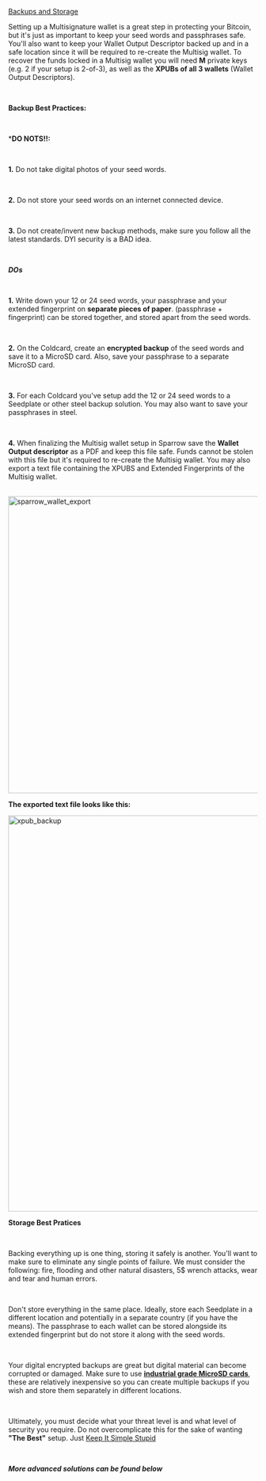 [Backups and Storage](#backup-and-storage)

Setting up a Multisignature wallet is a great step in protecting your Bitcoin, 
but it's just as important to keep your seed words and passphrases safe. You'll also want to keep your Wallet Output Descriptor 
backed up and in a safe location since it will be required to re-create the Multisig wallet.
To recover the funds locked in a Multisig wallet you will need **M** private keys (e.g. 2 if your setup is 2-of-3), as well as the **XPUBs of all 3 wallets**
(Wallet Output Descriptors).

<br>

**Backup Best Practices:**

<br>

***DO NOTS!!:**

<br>

**1\.** Do not take digital photos of your seed words.

<br>

**2\.** Do not store your seed words on an internet connected device.

<br>

**3\.** Do not create/invent new backup methods, make sure you follow all the latest standards. DYI security is a BAD idea.

<br>

***DOs***

<br>

**1\.** Write down your 12 or 24 seed words, your passphrase and your extended fingerprint on **separate pieces of paper**. 
        (passphrase + fingerprint) can be stored together, and stored apart from the seed words.

<br>

**2\.** On the Coldcard, create an **encrypted backup** of the seed words and save it to a MicroSD card. Also, save your passphrase to a separate MicroSD card. 

<br>

**3\.** For each Coldcard you've setup add the 12 or 24 seed words to a Seedplate or other steel backup solution. You may also want to save your passphrases in steel. 

<br>

**4\.** When finalizing the Multisig wallet setup in Sparrow save the **Wallet Output descriptor** as a PDF and keep this file safe. 
        Funds cannot be stolen with this file but it's required to re-create the Multisig wallet.
        You may also export a text file containing the XPUBS and Extended Fingerprints of the Multisig wallet.

<br>

<a href="#">
    <img id="sparrow_wallet_export" src="./../../../sparrow_wallet_export.png" alt="sparrow_wallet_export" width="600"/> 
</a>

<br>

**The exported text file looks like this:**

<a href="#">
    <img id="xpub_backup" src="./../../../wehodlbtc_xpub_backup.png" alt="xpub_backup" width="800"/> 
</a>

<br>

**Storage Best Pratices**

<br>

Backing everything up is one thing, storing it safely is another. You'll want to make sure to eliminate any single points of failure.
We must consider the following: fire, flooding and other natural disasters, 5$ wrench attacks, wear and tear and human errors. 

<br>

Don't store everything in the same place. Ideally, store each Seedplate in a different location and potentially in a separate country (if you have the means).
The passphrase to each wallet can be stored alongside its extended fingerprint but do not store it along with the seed words. 

<br>

Your digital encrypted backups are great but digital material can become corrupted or damaged. Make sure to use 
**[industrial grade MicroSD cards](https://store.coinkite.com/store/microsd-cc)**, these are relatively inexpensive 
so you can create multiple backups if you wish and store them separately in different locations.

<br>

Ultimately, you must decide what your threat level is and what level of security you require.
Do not overcomplicate this for the sake of wanting **"The Best"** setup. Just [Keep It Simple Stupid](https://en.wikipedia.org/wiki/KISS_principle)

<br>

***More advanced solutions can be found below***


